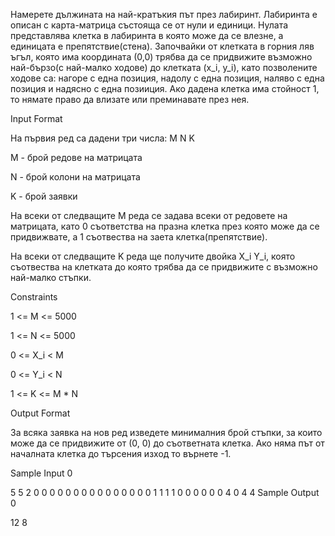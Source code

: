 Намерете дължината на най-кратъкия път през лабиринт. Лабиринта е описан с карта-матрица състояща се от нули и единици. Нулата представлява клетка в лабиринта в която може да се влезне, а единицата е препятствие(стена). Започвайки от клетката в горния ляв ъгъл, която има координата (0,0) трябва да се придвижите възможно най-бързо(с най-малко ходове) до клетката (x_i, y_i), като позволените ходове са: нагоре с една позиция, надолу с една позиция, наляво с една позиция и надясно с една позииция. Ако дадена клетка има стойност 1, то нямате право да влизате или преминавате през нея.

Input Format

На първия ред са дадени три числа: M N K

М - брой редове на матрицата

N - брой колони на матрицата

K - брой заявки

На всеки от следващите M реда се задава всеки от редовете на матрицата, като 0 съответства на празна клетка през която може да се придвижвате, а 1 съотвества на заета клетка(препятствие).

На всеки от следващите K реда ще получите двойка X_i Y_i, която съотвества на клетката до която трябва да се придвижите с възможно най-малко стъпки.

Constraints

1 <= М <= 5000

1 <= N <= 5000

0 <= X_i < M

0 <= Y_i < N

1 <= K <= M * N

Output Format

За всяка заявка на нов ред изведете минималния брой стъпки, за които може да се придвижите от (0, 0) до съответната клетка. Ако няма път от началната клетка до търсения изход то върнете -1.

Sample Input 0

5 5 2
0 0 0 0 0
0 0 0 0 0
0 0 0 0 0
1 1 1 1 0
0 0 0 0 0
4 0
4 4
Sample Output 0

12
8
